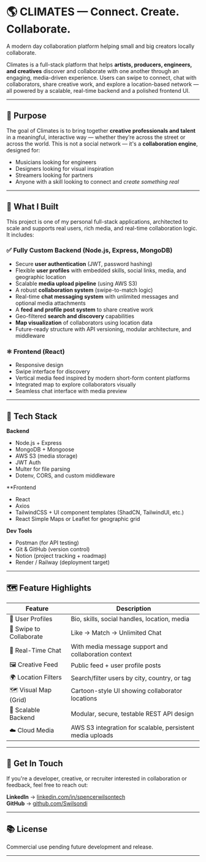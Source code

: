 # 🌎 CLIMATES — Connect. Create. Collaborate.

A modern day collaboration platform helping small and big creators locally collaborate.

Climates is a full-stack platform that helps **artists, producers, engineers, and creatives** discover and collaborate with one another through an engaging, media-driven experience. Users can swipe to connect, chat with collaborators, share creative work, and explore a location-based network — all powered by a scalable, real-time backend and a polished frontend UI.

---

## 🎯 Purpose

The goal of Climates is to bring together **creative professionals and talent** in a meaningful, interactive way — whether they’re across the street or across the world. This is not a social network — it's a **collaboration engine**, designed for:

- Musicians looking for engineers
- Designers looking for visual inspiration
- Streamers looking for partners
- Anyone with a skill looking to connect and _create something real_

---

## 🧠 What I Built

This project is one of my personal full-stack applications, architected to scale and supports real users, rich media, and real-time collaboration logic. It includes:

### ✅ Fully Custom Backend (Node.js, Express, MongoDB)

- Secure **user authentication** (JWT, password hashing)
- Flexible **user profiles** with embedded skills, social links, media, and geographic location
- Scalable **media upload pipeline** (using AWS S3)
- A robust **collaboration system** (swipe-to-match logic)
- Real-time **chat messaging system** with unlimited messages and optional media attachments
- A **feed and profile post system** to share creative work
- Geo-filtered **search and discovery** capabilities
- **Map visualization** of collaborators using location data
- Future-ready structure with API versioning, modular architecture, and middleware

### ⚛️ Frontend (React)

- Responsive design
- Swipe interface for discovery
- Vertical media feed inspired by modern short-form content platforms
- Integrated map to explore collaborators visually
- Seamless chat interface with media preview

---

## 🧱 Tech Stack

**Backend**

- Node.js + Express
- MongoDB + Mongoose
- AWS S3 (media storage)
- JWT Auth
- Multer for file parsing
- Dotenv, CORS, and custom middleware

\*\*Frontend

- React
- Axios
- TailwindCSS + UI component templates (ShadCN, TailwindUI, etc.)
- React Simple Maps or Leaflet for geographic grid

**Dev Tools**

- Postman (for API testing)
- Git & GitHub (version control)
- Notion (project tracking + roadmap)
- Render / Railway (deployment target)

---

## 🗺 Feature Highlights

| Feature                 | Description                                               |
| ----------------------- | --------------------------------------------------------- |
| 🧍 User Profiles        | Bio, skills, social handles, location, media              |
| 🔄 Swipe to Collaborate | Like → Match → Unlimited Chat                             |
| 💬 Real-Time Chat       | With media message support and collaboration context      |
| 🖼 Creative Feed         | Public feed + user profile posts                          |
| 🌍 Location Filters     | Search/filter users by city, country, or tag              |
| 🗺 Visual Map (Grid)     | Cartoon-style UI showing collaborator locations           |
| 🔐 Scalable Backend     | Modular, secure, testable REST API design                 |
| ☁️ Cloud Media          | AWS S3 integration for scalable, persistent media uploads |

---

## 🤝 Get In Touch

If you're a developer, creative, or recruiter interested in collaboration or feedback, feel free to reach out:

**LinkedIn** → [linkedin.com/in/spencerwilsontech](https://www.linkedin.com/in/spencerwilsontech)  
**GitHub** → [github.com/Swilsondi](https://github.com/Swilsondi)

---

## 📚 License

Commercial use pending future development and release.

---
